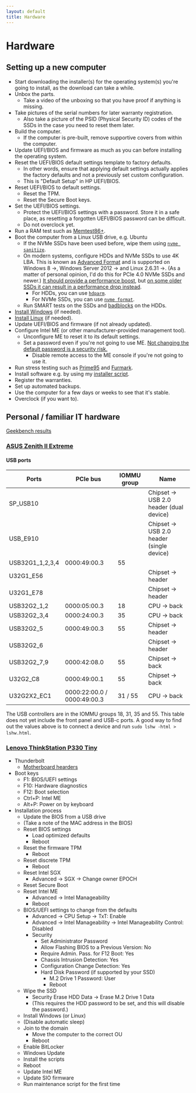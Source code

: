 ```yaml
---
layout: default
title: Hardware
---
```


# Hardware

## Setting up a new computer
- Start downloading the installer(s) for the operating system(s) you're going to install, as the download can take a while.
- Unbox the parts.
  - Take a video of the unboxing so that you have proof if anything is missing.
- Take pictures of the serial numbers for later warranty registration.
  - Also take a picture of the PSID (Physical Security ID) codes of the SSDs in the case you need to reset them later.
- Build the computer.
  - If the computer is pre-built, remove supportive covers from within the computer.
- Update UEFI/BIOS and firmware as much as you can before installing the operating system.
- Reset the UEFI/BIOS default settings template to factory defaults.
  - In other words, ensure that applying default settings actually applies the factory defaults and not a
    previously set custom configuration.
  - This is "Default Setup" in HP UEFI/BIOS.
- Reset UEFI/BIOS to default settings.
  - Reset the TPM.
  - Reset the Secure Boot keys.
- Set the UEFI/BIOS settings.
  - Protect the UEFI/BIOS settings with a password.
    Store it in a safe place, as resetting a forgotten UEFI/BIOS password can be difficult.
  - Do not overclock yet.
- Run a RAM test such as [Memtest86+](https://www.memtest.org/).
- Boot the computer from a Linux USB drive, e.g. Ubuntu
  - If the NVMe SSDs have been used before, wipe them using
    [`nvme sanitize`](https://wiki.archlinux.org/title/Solid_state_drive/Memory_cell_clearing#NVMe_drive).
  - On modern systems, configure HDDs and NVMe SSDs to use 4K LBA.
    This is known as [Advanced Format](https://en.wikipedia.org/wiki/Advanced_Format)
    and is supported on Windows 8 ->, Windows Server 2012 -> and Linux 2.6.31 ->.
    (As a matter of personal opinion, I'd do this for PCIe 4.0 NVMe SSDs and newer.)
    [It should provide a performance boost](https://unix.stackexchange.com/questions/761398/are-there-any-benefits-in-setting-a-hdds-logical-sector-size-to-4kn), but
    [on some older SSDs it can result in a performance drop instead](https://forums.sandisk.com/t/sn550-why-it-uses-512b-sector-instead-of-4096/265472/3).
    - For HDDs, you can use [`hdparm`](https://wiki.archlinux.org/title/Advanced_Format#Advanced_Format_hard_disk_drives).
    - For NVMe SSDs, you can use [`nvme format`](https://wiki.archlinux.org/title/Advanced_Format#NVMe_solid_state_drives).
  - Run SMART tests on the SSDs and [badblocks](https://wiki.archlinux.org/title/badblocks) on the HDDs.
- [Install Windows](./windows.md) (if needed).
- [Install Linux](./linux.md) (if needed).
- Update UEFI/BIOS and firmware (if not already updated).
- Configure Intel ME (or other manufacturer-provided management tool).
  - Unconfigure ME to reset it to its default settings.
  - Set a password even if you're not going to use ME.
    [Not changing the default password is a security risk.](https://threatpost.com/intel-amt-loophole-allows-hackers-to-gain-control-of-some-pcs-in-under-a-minute/129408/)
    - Disable remote access to the ME console if you're not going to use it.
- Run stress testing such as
  [Prime95](https://www.mersenne.org/download/) and
  [Furmark](https://geeks3d.com/furmark/).
- Install software e.g. by using my [installer script](https://github.com/AgenttiX/windows-scripts).
- Register the warranties.
- Set up automated backups.
- Use the computer for a few days or weeks to see that it's stable.
- Overclock (if you want to).


## Personal / familiar IT hardware
[Geekbench results](https://browser.geekbench.com/user/AgenttiX)


### [ASUS Zenith II Extreme](https://rog.asus.com/motherboards/rog-zenith/rog-zenith-ii-extreme-model/)
#### USB ports

| Ports           | PCIe bus                    | IOMMU group | Name                                      |
| --------------- | --------------------------- | ----------- | ----------------------------------------- |
| SP_USB10        |                             |             | Chipset -> USB 2.0 header (dual device)   |
| USB_E910        |                             |             | Chipset -> USB 2.0 header (single device) |
| USB32G1_1,2,3,4 | 0000:49:00.3                | 55          |                                           |
| U32G1_E56       |                             |             | Chipset -> header                         |
| U32G1_E78       |                             |             | Chipset -> header                         |
| USB32G2_1,2     | 0000:05:00.3                | 18          | CPU -> back                               |
| USB32G2_3,4     | 0000:24:00.3                | 35          | CPU -> back                               |
| USB32G2_5       | 0000:49:00.3                | 55          | Chipset -> header                         |
| USB32G2_6       |                             |             | Chipset -> header                         |
| USB32G2_7,9     | 0000:42:08.0                | 55          | Chipset -> back                           |
| U32G2_C8        | 0000:49:00.1                | 55          | Chipset -> back                           |
| U32G2X2_EC1     | 0000:22:00.0 / 0000:49:00.3 | 31 / 55     | CPU -> back                               |

The USB controllers are in the IOMMU groups 18, 31, 35 and 55.
This table does not yet include the front panel and USB-c ports.
A good way to find out the values above is to connect a device and run `sudo lshw -html > lshw.html`.


### [Lenovo ThinkStation P330 Tiny](https://www.lenovo.com/fi/fi/p/workstations/thinkstationp/thinkstation-p330-tiny/33ts3tp330x)
- Thunderbolt
  - [Motherboard hearders](https://www.reddit.com/r/AskElectronics/comments/1i0w0ec/can_you_help_me_identify_these_ports_on_a_lenovo/)
- Boot keys
  - F1: BIOS/UEFI settings
  - F10: Hardware diagnostics
  - F12: Boot selection
  - Ctrl+P: Intel ME
  - Alt+P: Power on by keyboard
- Installation process
  - Update the BIOS from a USB drive
  - (Take a note of the MAC address in the BIOS)
  - Reset BIOS settings
    - Load optimized defaults
    - Reboot
  - Reset the firmware TPM
    - Reboot
  - Reset discrete TPM
    - Reboot
  - Reset Intel SGX
    - Advanced -> SGX -> Change owner EPOCH
  - Reset Secure Boot
  - Reset Intel ME
    - Advanced -> Intel Manageability
    - Reboot
  - BIOS/UEFI settings to change from the defaults
    - Advanced -> CPU Setup -> TxT: Enable
    - Advanced -> Intel Manageability -> Intel Manageability Control: Disabled
    - Security
      - Set Administrator Password
      - Allow Flashing BIOS to a Previous Version: No
      - Require Admin. Pass. for F12 Boot: Yes
      - Chassis Intrusion Detection: Yes
      - Configuration Change Detection: Yes
      - Hard Disk Password (if supported by your SSD)
        - M.2 Drive 1 Password: User
        - Reboot
  - Wipe the SSD
    - Security Erase HDD Data -> Erase M.2 Drive 1 Data
    - (This requires the HDD password to be set, and this will disable the password.)
  - Install Windows (or Linux)
  - (Disable automatic sleep)
  - Join to the domain
    - Move the computer to the correct OU
    - Reboot
  - Enable BitLocker
  - Windows Update
  - Install the scripts
  - Reboot
  - Update Intel ME
  - Update SIO firmware
  - Run maintenance script for the first time
